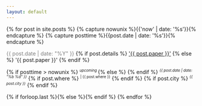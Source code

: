 ```yaml
---
layout: default
---
```


{% for post in site.posts %}
{% capture nowunix %}{{'now' | date: '%s'}}{% endcapture %}
{% capture posttime %}{{post.date | date: '%s'}}{% endcapture %}
  <article>       
        <div class="article-head">
        <!--Added this restriction to be a bit selective about the links that show up-->
        <font color="grey">{{ post.date | date: "%Y" }}</font>
        {% if post.details %}
        <a href="{{ site.url }}{{ post.url }}">'{{ post.paper }}'</a> 
        {% else %}
        '{{ post.paper }}'
        {% endif %}
        <!--End of the temporary restriction-->
        <p>
        {% if posttime > nowunix %} 
            <sup><i class="fa fa-bullseye"><small> upcoming </small></i></sup>
            {% else %} 
        {% endif %}
        <sup><i class="fa fa-calendar"><small> {{ post.date | date: "%b %d" }}</small></i></sup>
        {% if post.where %}
        <sup><small> | {{ post.where }}</small></sup>
        {% endif %}
        {% if post.city %}
        <sup><i class="fa fa-map-marker"><small> {{ post.city }}</small></i></sup>
        {% endif %}
        </p>
        </div>
    </article>
    {% if forloop.last %}{% else %}{% endif %}
{% endfor %}
